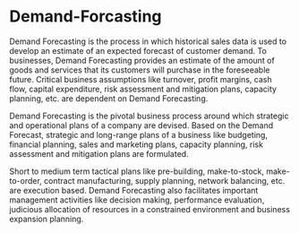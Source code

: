 # Demand-Forcasting

Demand Forecasting is the process in which historical sales data is used to develop an estimate of an expected forecast of customer demand. To businesses, Demand Forecasting provides an estimate of the amount of goods and services that its customers will purchase in the foreseeable future. Critical business assumptions like turnover, profit margins, cash flow, capital expenditure, risk assessment and mitigation plans, capacity planning, etc. are dependent on Demand Forecasting.

Demand Forecasting is the pivotal business process around which strategic and operational plans of a company are devised. Based on the Demand Forecast, strategic and long-range plans of a business like budgeting, financial planning, sales and marketing plans, capacity planning, risk assessment and mitigation plans are formulated.

Short to medium term tactical plans like pre-building, make-to-stock, make-to-order, contract manufacturing, supply planning, network balancing, etc. are execution based. Demand Forecasting also facilitates important management activities like decision making, performance evaluation, judicious allocation of resources in a constrained environment and business expansion planning.
